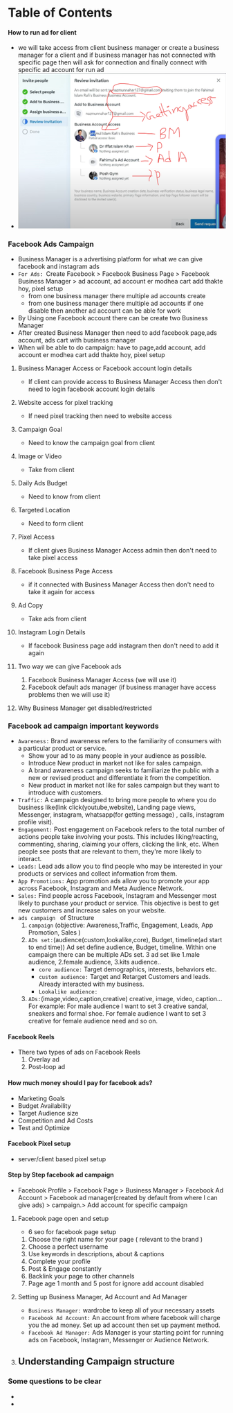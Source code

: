 #  Table of Contents

#### How to run ad for client 
- we will take access from client business manager or create a business manager for a client and if business manager has not connected with specific page then will ask for connection and finally connect with specific ad account for run ad  
- ![Client access](images/client%20access.png)
### Facebook Ads Campaign
- Business Manager is a advertising platform for what we can give facebook and instagram ads 
- `For Ads: `Create Facebook > Facebook Business Page > Facebook Business Manager > ad account, ad account er modhea cart add thakte hoy, pixel setup 
    - from one business manager there multiple ad accounts create 
    - from one business manager there multiple ad accounts if one disable then another ad account can be able for work 
- By Using one Facebook account there can be create two Business Manager 
- After created Business Manager then need to add facebook page,ads account, ads cart with business manager 
- When wil be able to do campaign: have to page,add account, add account er modhea cart add thakte hoy, pixel setup 
1. Business Manager Access or Facebook account login details 
    - If client can provide access to Business Manager Access then don't need to login facebook account login details 
2. Website access for pixel tracking 
    - If need pixel tracking then need to website access 
3. Campaign Goal 
    - Need to know the campaign goal from client
4. Image or Video
    - Take from client
5. Daily Ads Budget
    - Need to know from client 
6. Targeted Location 
    - Need to form client 
7. Pixel Access 
    - If client gives Business Manager Access admin then don't need to take pixel access 
8. Facebook Business Page Access
    - if it connected with Business Manager Access then don't need to take it again for access
9. Ad Copy 
    - Take ads from client
10. Instagram Login Details 
    - If facebook Business page add instagram then don't need to add it again 
11. Two way we can give Facebook ads 
    1. Facebook Business Manager Access (we will use it)
    2. Facebook default ads manager (if business manager have access problems then we will use it)

13. Why Business Manager get disabled/restricted 
### Facebook ad campaign important keywords 
- `Awareness:`  Brand awareness refers to the familiarity of consumers with a particular product or service. 
    - Show your ad to as many people in your audience as possible.
    - Introduce New product in market not like for sales campaign.
    - A brand awareness campaign seeks to familiarize the public with a new or revised product and differentiate it from the competition.
    - New product in market not like for sales campaign but they want to introduce with customers.
- `Traffic:` A campaign designed to bring more people to where you do business like(link click(youtube,website), Landing page views, Messenger, instagram, whatsapp(for getting message) , calls, instagram profile visit). 
- `Engagement:` Post engagement on Facebook refers to the total number of actions people take involving your posts. This includes liking/reacting, commenting, sharing, claiming your offers, clicking the link, etc. When people see posts that are relevant to them, they're more likely to interact. 
- `Leads:` Lead ads allow you to find people who may be interested in your products or services and collect information from them.
- `App Promotions:` App promotion ads allow you to promote your app across Facebook, Instagram and Meta Audience Network.
- `Sales:` Find people across Facebook, Instagram and Messenger most likely to purchase your product or service. This objective is best to get new customers and increase sales on your website.
- `ads campaign ` of Structure 
    1. `campaign` (objective: Awareness,Traffic, Engagement, Leads, App Promotion, Sales )  
    2. `ADs set:`(audience(custom,lookalike,core), Budget, timeline(ad start to end time)) Ad set define audience, Budget, timeline. Within one campaign there can be multiple ADs set.  3 ad set like 1.male audience, 2.female audience, 3.kits audience.. 
        - `core audience:` Target demographics, interests, behaviors etc. 
        - `custom audience:` Target and Retarget Customers and leads. Already interacted with my business. 
        - `Lookalike audience:` 
    3. `ADs:`(image,video,caption,creative) creative, image, video, caption... For example: For male audience I want to set 3 creative sandal, sneakers and formal shoe. For female audience I want to set 3 creative for female audience need and so on. 

#### Facebook Reels 
- There two types of ads on Facebook Reels 
    1. Overlay ad
    2. Post-loop ad

#### How much money should I pay for facebook ads?
- Marketing Goals 
- Budget Availability
- Target Audience size
- Competition and Ad Costs
- Test and Optimize  
#### Facebook Pixel setup 
- server/client based pixel setup
#### Step by Step facebook ad  campaign 
- Facebook Profile > Facebook Page > Business Manager > Facebook Ad Account > Facebook ad manager(created by default from where I can give ads) >  campaign.> Add account for specific campaign 
1. Facebook page open and setup 
    - 6 seo for facebook page setup
    1. Choose the right name for your page ( relevant to the brand )
    2. Choose a perfect username
    3. Use keywords in descriptions, about & captions
    4. Complete your profile 
    5. Post & Engage constantly 
    6. Backlink your page to other channels
    7. Page age 1 month and 5 post for ignore add account disabled

2. Setting up Business Manager, Ad Account and Ad Manager
    - `Business Manager:` wardrobe to keep all of your necessary assets
    - `Facebook Ad Account:` An account from where facebook will charge you the ad money. Set up ad account then set up payment method.
    - `Facebook Ad Manager:` Ads Manager is your starting point for running ads on Facebook, Instagram, Messenger or Audience Network. 

3. Understanding Campaign structure
    - 



### Some questions to be clear 
- 
- 
